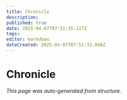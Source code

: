 ```yaml
---
title: Chronicle
description: 
published: true
date: 2025-04-07T07:51:35.117Z
tags: 
editor: markdown
dateCreated: 2025-04-07T07:51:33.048Z
---
```


# Chronicle

*This page was auto-generated from structure.*